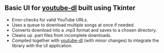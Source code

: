 ## Basic UI for [youtube-dl](https://github.com/ytdl-org/youtube-dl) built using Tkinter

* Error-checks for valid YouTube URLs.
* Uses a queue to download multiple songs at once if needed.
* Converts download into a .mp3 format and saves to a chosen directory.
* Cleans up .part files from incomplete downloads.
* Compiled together with  [youtube-dl](https://github.com/ytdl-org/youtube-dl) (with minor changes) to integrate the library with the UI application.
